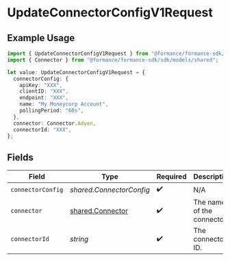 # UpdateConnectorConfigV1Request

## Example Usage

```typescript
import { UpdateConnectorConfigV1Request } from "@formance/formance-sdk/sdk/models/operations";
import { Connector } from "@formance/formance-sdk/sdk/models/shared";

let value: UpdateConnectorConfigV1Request = {
  connectorConfig: {
    apiKey: "XXX",
    clientID: "XXX",
    endpoint: "XXX",
    name: "My Moneycorp Account",
    pollingPeriod: "60s",
  },
  connector: Connector.Adyen,
  connectorId: "XXX",
};
```

## Fields

| Field                                                       | Type                                                        | Required                                                    | Description                                                 | Example                                                     |
| ----------------------------------------------------------- | ----------------------------------------------------------- | ----------------------------------------------------------- | ----------------------------------------------------------- | ----------------------------------------------------------- |
| `connectorConfig`                                           | *shared.ConnectorConfig*                                    | :heavy_check_mark:                                          | N/A                                                         |                                                             |
| `connector`                                                 | [shared.Connector](../../../sdk/models/shared/connector.md) | :heavy_check_mark:                                          | The name of the connector.                                  |                                                             |
| `connectorId`                                               | *string*                                                    | :heavy_check_mark:                                          | The connector ID.                                           | XXX                                                         |
